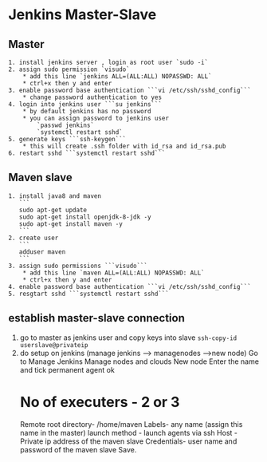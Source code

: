 # Jenkins Master-Slave
## Master

    1. install jenkins server , login as root user `sudo -i`
    2. assign sudo permission `visudo`
        * add this line `jenkins ALL=(ALL:ALL) NOPASSWD: ALL`
        * ctrl+x then y and enter            
    3. enable password base authentication ```vi /etc/ssh/sshd_config``` 
        * change password authentication to yes
    4. login into jenkins user ```su jenkins```
        * by default jenkins has no password
        * you can assign password to jenkins user
            `passwd jenkins`
            `systemctl restart sshd`
    5. generate keys ```ssh-keygen```
        * this will create .ssh folder with id_rsa and id_rsa.pub
    6. restart sshd ```systemctl restart sshd``` 

## Maven slave

    1. install java8 and maven 
       ```
       sudo apt-get update
       sudo apt-get install openjdk-8-jdk -y
       sudo apt-get install maven -y
       ```  
    2. create user 
       ```
       adduser maven
       ``` 
    3. assign sudo permissions ```visudo```
        * add this line `maven ALL=(ALL:ALL) NOPASSWD: ALL`
        * ctrl+x then y and enter  
    4. enable password base authentication ```vi /etc/ssh/sshd_config``` 
    5. resgtart sshd ```systemctl restart sshd``` 

## establish master-slave connection

   1. go to master as jenkins user and copy keys into slave
        ```ssh-copy-id userslave@privateip```
   2. do setup on jenkins (manage jenkins --> managenodes -->new node)
    Go to Manage Jenkins
    Manage nodes and clouds
    New node
    Enter the name and tick permanent agent ok
        # No of executers - 2 or 3
        Remote root directory- /home/maven
        Labels- any name (assign this name in the master)
        launch method - launch agents via ssh 
            Host - Private ip address of the maven slave
            Credentials- user name and password of the maven slave
    Save.
